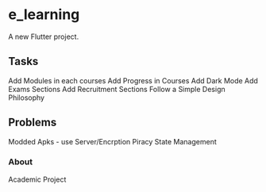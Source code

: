 # e_learning

A new Flutter project.

## Tasks

Add Modules in each courses
Add Progress in Courses
Add Dark Mode
Add Exams Sections
Add Recruitment Sections
Follow a Simple Design Philosophy

## Problems

Modded Apks - use Server/Encrption 
Piracy
State Management

### About

Academic Project
